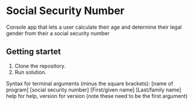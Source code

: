 # Social Security Number

Console app that lets a user calculate their age and determine their legal gender from their a social security number

## Getting startet

1. Clone the repository.
2. Run solution. 

Syntax for terminal arguments (minus the square brackets): [name of program] [social security number] [First/given name] [Last/family name]
help for help, version for version (note these need to be the first argument)